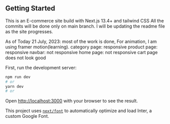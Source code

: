 ## Getting Started

This is an E-commerce site build with Next.js 13.4+ and tailwind CSS
All the commits will be done only on main branch.
I will be updating the readme file as the site progresses.

As of Today 21 July, 2023:
most of the work is done, For animation, I am using framer motion(learning).
category page: responsive
product page: responsive
navbar: not responsive
home page: not responsive
cart page does not look good

First, run the development server:

```bash
npm run dev
# or
yarn dev
# or
```

Open [http://localhost:3000](http://localhost:3000) with your browser to see the result.

This project uses [`next/font`](https://nextjs.org/docs/basic-features/font-optimization) to automatically optimize and load Inter, a custom Google Font.
